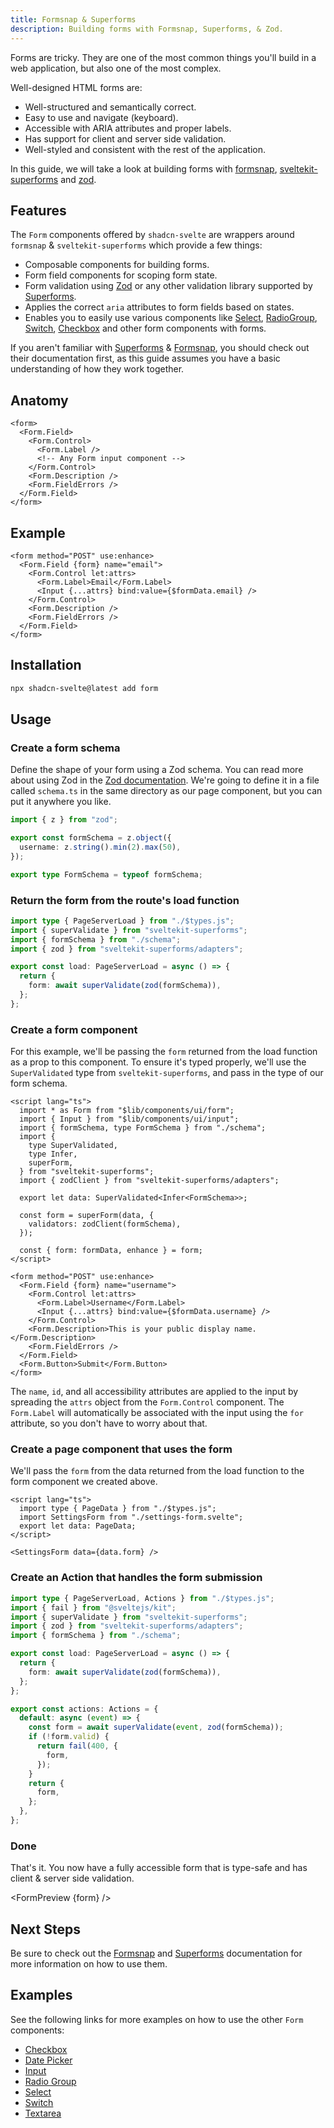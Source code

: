 ```yaml
---
title: Formsnap & Superforms
description: Building forms with Formsnap, Superforms, & Zod.
---
```


<script>
 	import { Steps, ComponentPreview, FormPreview } from '@/components/docs';

	export let form;
</script>

Forms are tricky. They are one of the most common things you'll build in a web application, but also one of the most complex.

Well-designed HTML forms are:

- Well-structured and semantically correct.
- Easy to use and navigate (keyboard).
- Accessible with ARIA attributes and proper labels.
- Has support for client and server side validation.
- Well-styled and consistent with the rest of the application.

In this guide, we will take a look at building forms with [formsnap](https://formsnap.dev), [sveltekit-superforms](https://superforms.rocks) and [zod](https://zod.dev).

## Features

The `Form` components offered by `shadcn-svelte` are wrappers around `formsnap` & `sveltekit-superforms` which provide a few things:

- Composable components for building forms.
- Form field components for scoping form state.
- Form validation using [Zod](https://zod.dev) or any other validation library supported by [Superforms](https://superforms.rocks).
- Applies the correct `aria` attributes to form fields based on states.
- Enables you to easily use various components like [Select](/docs/components/select), [RadioGroup](/docs/components/radio-group), [Switch](/docs/components/switch), [Checkbox](/docs/components/checkbox) and other form components with forms.

If you aren't familiar with [Superforms](https://superforms.rocks) & [Formsnap](https://formsnap.dev), you should check out their documentation first, as this guide assumes you have a basic understanding of how they work together.

## Anatomy

```svelte
<form>
  <Form.Field>
    <Form.Control>
      <Form.Label />
      <!-- Any Form input component -->
    </Form.Control>
    <Form.Description />
    <Form.FieldErrors />
  </Form.Field>
</form>
```

## Example

```svelte
<form method="POST" use:enhance>
  <Form.Field {form} name="email">
    <Form.Control let:attrs>
      <Form.Label>Email</Form.Label>
      <Input {...attrs} bind:value={$formData.email} />
    </Form.Control>
    <Form.Description />
    <Form.FieldErrors />
  </Form.Field>
</form>
```

## Installation

```bash
npx shadcn-svelte@latest add form
```

## Usage

<Steps>

### Create a form schema

Define the shape of your form using a Zod schema. You can read more about using Zod in the [Zod documentation](https://zod.dev). We're going to define it in a file called `schema.ts` in the same directory as our page component, but you can put it anywhere you like.

```ts title="src/routes/settings/schema.ts" showLineNumbers
import { z } from "zod";

export const formSchema = z.object({
  username: z.string().min(2).max(50),
});

export type FormSchema = typeof formSchema;
```

### Return the form from the route's load function

```ts title="src/routes/settings/+page.server.ts" showLineNumbers
import type { PageServerLoad } from "./$types.js";
import { superValidate } from "sveltekit-superforms";
import { formSchema } from "./schema";
import { zod } from "sveltekit-superforms/adapters";

export const load: PageServerLoad = async () => {
  return {
    form: await superValidate(zod(formSchema)),
  };
};
```

### Create a form component

For this example, we'll be passing the `form` returned from the load function as a prop to this component. To ensure it's typed properly, we'll use the `SuperValidated` type from `sveltekit-superforms`, and pass in the type of our form schema.

```svelte title="src/routes/settings/settings-form.svelte" showLineNumbers
<script lang="ts">
  import * as Form from "$lib/components/ui/form";
  import { Input } from "$lib/components/ui/input";
  import { formSchema, type FormSchema } from "./schema";
  import {
    type SuperValidated,
    type Infer,
    superForm,
  } from "sveltekit-superforms";
  import { zodClient } from "sveltekit-superforms/adapters";

  export let data: SuperValidated<Infer<FormSchema>>;

  const form = superForm(data, {
    validators: zodClient(formSchema),
  });

  const { form: formData, enhance } = form;
</script>

<form method="POST" use:enhance>
  <Form.Field {form} name="username">
    <Form.Control let:attrs>
      <Form.Label>Username</Form.Label>
      <Input {...attrs} bind:value={$formData.username} />
    </Form.Control>
    <Form.Description>This is your public display name.</Form.Description>
    <Form.FieldErrors />
  </Form.Field>
  <Form.Button>Submit</Form.Button>
</form>
```

The `name`, `id`, and all accessibility attributes are applied to the input by spreading the `attrs` object from the `Form.Control` component. The `Form.Label` will automatically be associated with the input using the `for` attribute, so you don't have to worry about that.

### Create a page component that uses the form

We'll pass the `form` from the data returned from the load function to the form component we created above.

```svelte title="src/routes/settings/+page.svelte" showLineNumbers
<script lang="ts">
  import type { PageData } from "./$types.js";
  import SettingsForm from "./settings-form.svelte";
  export let data: PageData;
</script>

<SettingsForm data={data.form} />
```

### Create an Action that handles the form submission

```ts title="src/routes/settings/+page.server.ts" showLineNumbers {1-2,12-24}
import type { PageServerLoad, Actions } from "./$types.js";
import { fail } from "@sveltejs/kit";
import { superValidate } from "sveltekit-superforms";
import { zod } from "sveltekit-superforms/adapters";
import { formSchema } from "./schema";

export const load: PageServerLoad = async () => {
  return {
    form: await superValidate(zod(formSchema)),
  };
};

export const actions: Actions = {
  default: async (event) => {
    const form = await superValidate(event, zod(formSchema));
    if (!form.valid) {
      return fail(400, {
        form,
      });
    }
    return {
      form,
    };
  },
};
```

### Done

That's it. You now have a fully accessible form that is type-safe and has client & server side validation.

<FormPreview {form} />

</Steps>

## Next Steps

Be sure to check out the [Formsnap](https://formsnap.dev) and [Superforms](https://superforms.rocks) documentation for more information on how to use them.

## Examples

See the following links for more examples on how to use the other `Form` components:

- [Checkbox](/docs/components/checkbox#form)
- [Date Picker](/docs/components/date-picker#form)
- [Input](/docs/components/input#form)
- [Radio Group](/docs/components/radio-group#form)
- [Select](/docs/components/select#form)
- [Switch](/docs/components/switch#form)
- [Textarea](/docs/components/textarea#form)
